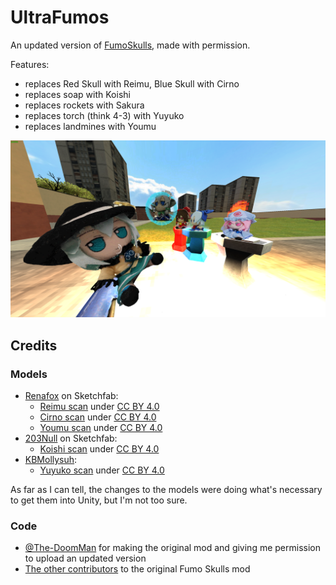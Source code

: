 # UltraFumos

An updated version of [FumoSkulls](https://thunderstore.io/c/ultrakill/p/Snorkelin_Tony/FumoSkulls/), made with permission.

Features:
* replaces Red Skull with Reimu, Blue Skull with Cirno
* replaces soap with Koishi
* replaces rockets with Sakura
* replaces torch (think 4-3) with Yuyuko
* replaces landmines with Youmu

![an image showing the various replacements](https://raw.githubusercontent.com/RealKC/UltraFumos/master/screenshot.png)


## Credits

### Models

* [Renafox](https://sketchfab.com/kryik1023) on Sketchfab:
  * [Reimu scan](https://sketchfab.com/3d-models/project-reimu-fumo-3d-scan-c4723331d1a2400d942c00004d59e1cc) under [CC BY 4.0](https://creativecommons.org/licenses/by/4.0/)
  * [Cirno scan](https://sketchfab.com/3d-models/project-cirno-fumo-3d-scan-efd2a7f4dbf048c1a18438db7f86c4b9) under [CC BY 4.0](https://creativecommons.org/licenses/by/4.0/)
  * [Youmu scan](https://sketchfab.com/3d-models/project-v2-youmu-konpaku-fumo-3d-scan-0031ed6284ac4310952095302aad77c2) under [CC BY 4.0](https://creativecommons.org/licenses/by/4.0/)
* [203Null](https://sketchfab.com/203Null) on Sketchfab:
  * [Koishi scan](https://sketchfab.com/3d-models/project-koishi-komeiji-fumo-37a56b489b5c4440bbabb7b7777036f6) under [CC BY 4.0](https://creativecommons.org/licenses/by/4.0/)
* [KBMollysuh](https://sketchfab.com/kbmollysuh):
  * [Yuyuko scan](https://sketchfab.com/3d-models/project-yuyuko-fumo-3d-reconstruction-c53f91a1a962444fb1568f494dbc13eb) under [CC BY 4.0](https://creativecommons.org/licenses/by/4.0/)

As far as I can tell, the changes to the models were doing what's necessary to get them into Unity, but I'm not too sure.

### Code
* [@The-DoomMan](https://github.com/The-DoomMan) for making the original mod and giving me permission to upload an updated version
* [The other contributors](https://github.com/The-DoomMan/FumoSkulls/graphs/contributors) to the original Fumo Skulls mod
